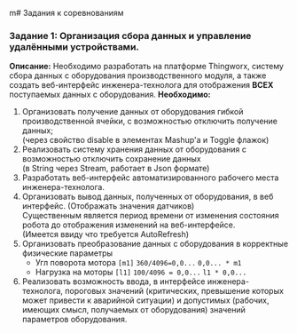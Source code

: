 m# Задания к соревнованиям
### Задание 1: Организация сбора данных и управление удалёнными устройствами.  
**Описание:** 
Необходимо разработать на платформе Thingworx, систему сбора данных с оборудования производственного модуля, а также создать веб-интерфейс инженера-технолога для отображения **ВСЕХ** поступаемых данных с оборудования.
**Необходимо:**
1. Организовать получение данных от оборудования гибкой производственной ячейки, с возможностью отключить получение данных;  
(через свойство disable в элементах Mashup'а и Toggle флажок)
2. Реализовать систему хранения данных от оборудования с возможностью отключить сохранение данных  
(в String через Stream, работает в Json формате)
3. Разработать веб-интерфейс автоматизированного рабочего места инженера-технолога.
4. Организовать вывод данных, полученных от оборудования, в веб интерфейс. (Отображать значения датчиков)  
Cущественным является период времени от изменения состояния робота до отображения изменений на веб-интерфейсе.  
(Имеется ввиду что требуется AutoRefresh)
5. Организовать преобразование данных с оборудования в корректные физические параметры
    - Угл поворота мотора `[m1]` `360/4096=0,0...` `0,0... * m1`
    - Нагрузка на моторы `[l1]` `100/4096 = 0,0...` `l1 * 0,0...`
7. Реализовать возможность ввода, в интерфейсе инженера-технолога, пороговых значений (критических, превышение которых может привести к аварийной ситуации) и допустимых (рабочих, имеющих смысл, получаемых от оборудования) значений параметров оборудования.
